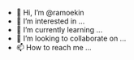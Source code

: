 - 👋 Hi, I’m @ramoekin
- 👀 I’m interested in ...
- 🌱 I’m currently learning ...
- 💞️ I’m looking to collaborate on ...
- 📫 How to reach me ...

<!---
ramoekin/ramoekin is a ✨ special ✨ repository because its `README.md` (this file) appears on your GitHub profile.
You can click the Preview link to take a look at your changes.
--->
